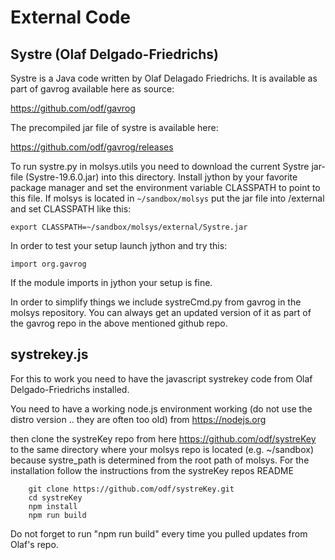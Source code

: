 # External Code

## Systre (Olaf Delgado-Friedrichs)

Systre is a Java code written by Olaf Delagado Friedrichs. It is available as part of gavrog available here as source:

https://github.com/odf/gavrog

The precompiled jar file of systre is available here:

https://github.com/odf/gavrog/releases

To run systre.py in molsys.utils you need to download the current Systre jar-file (Systre-19.6.0.jar) into this directory. Install jython by your favorite package manager and set the environment variable CLASSPATH to point to this file. If molsys is located in ```~/sandbox/molsys``` put the 
jar file into /external and set CLASSPATH like this:
```
export CLASSPATH=~/sandbox/molsys/external/Systre.jar
```
In order to test your setup launch jython and try this:
```
import org.gavrog
```
If the module imports in jython your setup is fine.

In order to simplify things we include systreCmd.py from gavrog in the molsys repository. You can always get an updated version of it as part of the gavrog repo in the above mentioned github repo.

## systrekey.js


For this to work you need to have the javascript systrekey code from Olaf Delgado-Friedrichs installed.

You need to have a working node.js environment working (do not use the distro version .. they are often too old) from https://nodejs.org

then clone the systreKey repo from here https://github.com/odf/systreKey to the same directory where your molsys repo is located (e.g. ~/sandbox)
because systre_path is determined from the root path of molsys.
For the installation follow the instructions from the systreKey repos README 

```
    git clone https://github.com/odf/systreKey.git
    cd systreKey
    npm install
    npm run build
```

Do not forget to run "npm run build" every time you pulled updates from Olaf's repo.
